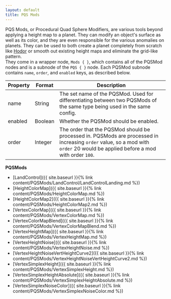 ```yaml
---
layout: default
title: PQS Mods
---
```


PQS Mods, or Procedural Quad Sphere Modifiers, are various tools beyond applying a height map to a planet. They can modify an object's surface as well as its color, and they are even responsible for the various anomalies on planets. They can be used to both create a planet completely from scratch like [Hodor](https://github.com/Kopernicus/KopernicusExamples/blob/master/KopernicusExamples/Creating%20New%20Bodies/ProceduralBody/Hodor.cfg) or smooth out existing height maps and eliminate the grid-like pattern.  
They come in a wrapper node, `Mods { }`, which contains all of the PQSMod nodes and is a subnode of the `PQS { }` node.
Each PQSMod subnode contains `name`, `order`, and `enabled` keys, as described below.

|Property|Format|Description|
|--------|------|-----------|
|name|String|The set name of the PQSMod. Used for differentiating between two PQSMods of the same type being used in the same config.|
|enabled|Boolean|Whether the PQSMod should be enabled.|
|order|Integer|The order that the PQSMod should be processed in. PQSMods are processed in increasing `order` value, so a mod with `order` 20 would be applied before a mod with order `100`.|

**PQSMods**
+ [LandControl]({{ site.baseurl }}{% link content/PQSMods/LandControl/LandControlLanding.md %})
+ [HeightColorMap]({{ site.baseurl }}{% link content/PQSMods/HeightColorMap.md %})
+ [HeightColorMap2]({{ site.baseurl }}{% link content/PQSMods/HeightColorMap2.md %})
+ [VertexColorMap]({{ site.baseurl }}{% link content/PQSMods/VertexColorMap.md %})
+ [VertexColorMapBlend]({{ site.baseurl }}{% link content/PQSMods/VertexColorMapBlend.md %})
+ [VertexHeightMap]({{ site.baseurl }}{% link content/PQSMods/VertexHeightMap.md %})
+ [VertexHeightNoise]({{ site.baseurl }}{% link content/PQSMods/VertexHeightNoise.md %})
+ [VertexHeightNoiseVertHeightCurve2]({{ site.baseurl }}{% link content/PQSMods/VertexHeightNoiseVertHeightCurve2.md %})
+ [VertexSimplexHeight]({{ site.baseurl }}{% link content/PQSMods/VertexSimplexHeight.md %})
+ [VertexSimplexHeightAbsolute]({{ site.baseurl }}{% link content/PQSMods/VertexSimplexHeightAbsolute.md %})
+ [VertexSimplexNoiseColor]({{ site.baseurl }}{% link content/PQSMods/VertexSimplexNoiseColor.md %})

